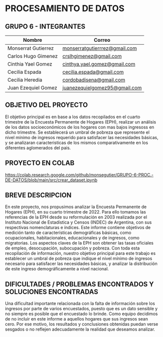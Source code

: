 # PROCESAMIENTO DE DATOS 
##  GRUPO 6 - INTEGRANTES

| Nombre                | Correo                         |
|-----------------------|--------------------------------|
| Monserrat Gutierrez   | monserratgutierrrez@gmail.com  |
| Carlos Hugo Gimenez   | crslhgimenez@gmail.com         |
| Cinthia Yael Gomez    | cinthya.yael.gomez@gmail.com   |
| Cecilia Espada        | cecilia.espada@gmail.com       |
| Cecilia Heredia       | cordobadisena@gmail.com        |
| Juan Ezequiel Gomez   | juanezequielgomez95@gmail.com  |


## OBJETIVO DEL PROYECTO
El objetivo principal es en base a los datos recopilados en el cuarto trimestre de la Encuesta Permanente de Hogares (EPH), realizar un análisis de los datos socioeconómicos de los hogares con mas bajos ingresoss en dicho trimestre. 
Se establecerá un umbral de pobreza que represente el nivel mínimo de ingresos requerido para satisfacer las necesidades básicas, y se analizaran caracteristicas de los mismos comparativamente en los diferentes aglomerados del pais.


## PROYECTO EN COLAB

https://colab.research.google.com/github/monsegutier/GRUPO-6-PROC.-DE-DATOS/blob/main/src/crear_dataset.ipynb

## BREVE DESCRIPCION

En este proyecto, nos propusimos analizar la Encuesta Permanente de Hogares (EPH), en su cuarto trimestre de 2022. Para ello tomamos las referencias de la EPH desde su reformulación en 2003 realizada por el Instituto Nacional de Estadística y Censos (INDEC) de Argentina, con sus respectivas nomenclaturas e índices. 
Este informe contiene objetivos de medición tanto de características demográficas básicas, como ocupacionales, habitacionales, educacionales y de ingresos, como migratorias. Los aspectos claves de la EPH son obtener las tasas oficiales de empleo, desocupación, subocupación y pobreza.
Con toda esta recopilación de información, nuestro objetivo principal para este trabajo es establecer un umbral de pobreza que indique el nivel mínimo de ingresos necesario para satisfacer las necesidades básicas, y analizar la distribución de este ingreso demográficamente a nivel nacional.


## DIFICULTADES / PROBLEMAS ENCONTRADOS Y SOLUCIONES ENCONTRADAS
Una dificultad importante relacionada con la falta de información sobre los ingresos por parte de varios encuestados, puesto que es un dato sensible y no siempre es posible que el encuestado lo brinde. Como equipo decidimos de no incluir en este informe a aquellos hogares que sus ingresos sean cero. Por ese motivo, los resultados y conclusiones obtenidas puedan verse sesgados o no reflejen adecuadamente la realidad que deseamos analizar.
